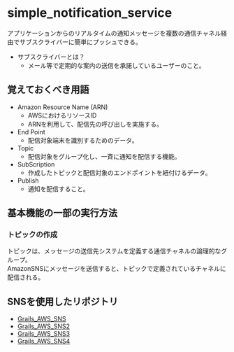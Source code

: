# simple_notification_service
アプリケーションからのリアルタイムの通知メッセージを複数の通信チャネル経由でサブスクライバーに簡単にプッシュできる。
* サブスクライバーとは？
    * メール等で定期的な案内の送信を承諾しているユーザーのこと。
## 覚えておくべき用語
* Amazon Resource Name (ARN)
    * AWSにおけるリソースID
    * ARNを利用して、配信先の呼び出しを実施する。
* End Point
    * 配信対象端末を識別するためのデータ。
* Topic
    * 配信対象をグループ化し、一斉に通知を配信する機能。
* SubScription
    * 作成したトピックと配信対象のエンドポイントを紐付けるデータ。
* Publish
    * 通知を配信すること。
## 基本機能の一部の実行方法
### トピックの作成
トピックは、メッセージの送信先システムを定義する通信チャネルの論理的なグループ。<br>
AmazonSNSにメッセージを送信すると、トピックで定義されているチャネルに配信される。
## SNSを使用したリポジトリ
* [Grails_AWS_SNS](https://github.com/KonoLevel1/Grails_AWS_SNS)
* [Grails_AWS_SNS2](https://github.com/KonoLevel1/Grails_AWS_SNS2)
* [Grails_AWS_SNS3](https://github.com/KonoLevel1/Grails_AWS_SNS3)
* [Grails_AWS_SNS4](https://github.com/KonoLevel1/Grails_AWS_SNS4)